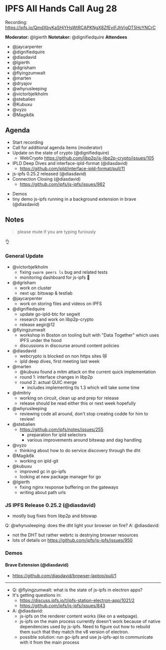 # IPFS All Hands Call Aug 28

Recording: https://ipfs.io/QmdXbyKaSHjYHsWtRCAPKNgX8ZfEyiFJhVjgDT5HcYNCrC

**Moderator:**  @lgierth
**Notetaker:**  @dignifiedquire
**Attendees** 

- @jaycarpenter
- @dignifiedquire
- @diasdavid
- @lgierth
- @dgrisham
- @flyingzumwalt
- @marten
- @dryajov
- @whyrusleeping
- @victorbjelkholm
- @stebalien
- @Kubuxu
- @vyzo
- @Magik6k

## Agenda

<!-- Ensure notetaker is present before you begin -->
- Start recording
- Call for additional agenda items (moderator)
- Update on the state of crypto (@dignifiedquire)
    - WebCrypto https://github.com/libp2p/js-libp2p-crypto/issues/105
- IPLD Deep Dives and interface-ipld-format (@diasdavid)
    - https://github.com/ipld/interface-ipld-format/pull/11
- js-ipfs 0.25.2 released (@diasdavid)
- Connection Closing (@diasdavid)
    - https://github.com/ipfs/js-ipfs/issues/962
<!-- Add items above this line. Use this format:
  - Item (@your_name: @target_audience)
-->

- Demos
- tiny demo js-ipfs running in a background extension in brave (@diasdavid)

<!-- After each call, it is the responsibility of the notetaker to save the last
version of the notes in a file in ipfs/pm/meeting-notes, by opening a branch and
submitting a PR. -->

## Notes

> please mute if you are typing furiously
> 
:ok_hand:


### General Update

- @victorbjelkholm
  - fixing `swarm peers ls` bug and related tests
  - monitoring dashboard for js-ipfs :tada:
- @dgrisham
  - work on cluster
  - next up: bitswap & testlab 
- @jaycarpenter
  - work on storing files and videos on IPFS
- @dignifiedquire
  - update go-ipld-btc for segwit
  - research and work on libp2p-crypto
  - release aegir@12
- @flyingzumwalt
  - workshop in Boston on tooling bult with "Data Together" which uses IPFS under the hood
  - discussions in discourse around content policies
- @diasdavid
  - webcrypto is blocked on non https sites :crying_cat_face: 
  - ipld deep dives, first meeting last week
- @marten
  - @kubuxu found a mitm attack on the current quick implementation
  - round 1: interface changes in libp2p
  - round 2: actual QUIC merge
    - includes implementing tls 1.3 which will take some time
- @dmitriy
  - working on circuit, clean up and prep for release
  - release should be read either this or next week hopefully
- @whyrusleeping
  - reviewing code all around, don't stop creating codde for him to review!
- @stebalien
  - https://github.com/ipfs/notes/issues/255 
    - preparation for ipld selectors
    - various improvements around bitswap and dag handling
- @vyzo
  - thinking about how to do service discovery through the dht
- @Magik6k
  - working on ipld-git
- @kubuxu
  - improved gc in go-ipfs
  - looking at new package manager for go
- @lgierth
  - fixing nginx response buffering on the gateways
  - writing about path urls

### JS IPFS Release 0.25.2 (@diasdavid)

- mostly bug fixes from libp2p and bitswap

Q: @whyrusleeping: does the dht light your browser on fire?
A: @diasdavid: 
  - not the DHT but rather webrtc is destrying browser resources 
  - lots of details on https://github.com/ipfs/js-ipfs/issues/950


### Demos

#### Brave Extension (@diasdavid)

- https://github.com/diasdavid/browser-laptop/pull/1

---

- Q: @flyingzumwalt: what is the state of js-ipfs in electron apps? 
- It's getting questions in:
	- https://discuss.ipfs.io/t/ipfs-station-electron-app/1021/2
	- https://github.com/ipfs/js-ipfs/issues/843
- A: @diasdavid: 
  - js-ipfs on the renderer content works (like on a webpage).
  - js-ipfs on the main process currently doesn't work because of native dependencies used by js-ipfs. Need to figure out how to rebuild them such that they match the v8 version of electron.
  - possible solution: run go-ipfs and use js-ipfs-api to communicate with it from the main process
